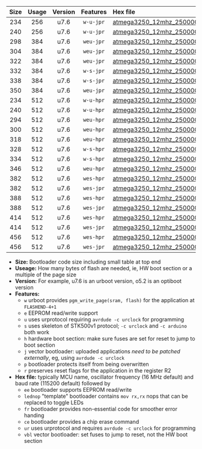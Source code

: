 |Size|Usage|Version|Features|Hex file|
|:-:|:-:|:-:|:-:|:--|
|234|256|u7.6|`w-u-jpr`|[atmega3250_12mhz_250000bps_ur_vbl.hex](https://raw.githubusercontent.com/stefanrueger/urboot/main/atmega3250_12mhz_250000bps_ur_vbl.hex)|
|240|256|u7.6|`w-u-jpr`|[atmega3250_12mhz_250000bps_lednop_ur_vbl.hex](https://raw.githubusercontent.com/stefanrueger/urboot/main/atmega3250_12mhz_250000bps_lednop_ur_vbl.hex)|
|298|384|u7.6|`weu-jpr`|[atmega3250_12mhz_250000bps_ee_ur_vbl.hex](https://raw.githubusercontent.com/stefanrueger/urboot/main/atmega3250_12mhz_250000bps_ee_ur_vbl.hex)|
|304|384|u7.6|`weu-jpr`|[atmega3250_12mhz_250000bps_ee_lednop_ur_vbl.hex](https://raw.githubusercontent.com/stefanrueger/urboot/main/atmega3250_12mhz_250000bps_ee_lednop_ur_vbl.hex)|
|322|384|u7.6|`weu-jpr`|[atmega3250_12mhz_250000bps_ee_lednop_fr_ur_vbl.hex](https://raw.githubusercontent.com/stefanrueger/urboot/main/atmega3250_12mhz_250000bps_ee_lednop_fr_ur_vbl.hex)|
|332|384|u7.6|`w-s-jpr`|[atmega3250_12mhz_250000bps_vbl.hex](https://raw.githubusercontent.com/stefanrueger/urboot/main/atmega3250_12mhz_250000bps_vbl.hex)|
|338|384|u7.6|`w-s-jpr`|[atmega3250_12mhz_250000bps_lednop_vbl.hex](https://raw.githubusercontent.com/stefanrueger/urboot/main/atmega3250_12mhz_250000bps_lednop_vbl.hex)|
|350|384|u7.6|`weu-jpr`|[atmega3250_12mhz_250000bps_ee_lednop_fr_ce_ur_vbl.hex](https://raw.githubusercontent.com/stefanrueger/urboot/main/atmega3250_12mhz_250000bps_ee_lednop_fr_ce_ur_vbl.hex)|
|234|512|u7.6|`w-u-hpr`|[atmega3250_12mhz_250000bps_ur.hex](https://raw.githubusercontent.com/stefanrueger/urboot/main/atmega3250_12mhz_250000bps_ur.hex)|
|240|512|u7.6|`w-u-hpr`|[atmega3250_12mhz_250000bps_lednop_ur.hex](https://raw.githubusercontent.com/stefanrueger/urboot/main/atmega3250_12mhz_250000bps_lednop_ur.hex)|
|294|512|u7.6|`weu-hpr`|[atmega3250_12mhz_250000bps_ee_ur.hex](https://raw.githubusercontent.com/stefanrueger/urboot/main/atmega3250_12mhz_250000bps_ee_ur.hex)|
|300|512|u7.6|`weu-hpr`|[atmega3250_12mhz_250000bps_ee_lednop_ur.hex](https://raw.githubusercontent.com/stefanrueger/urboot/main/atmega3250_12mhz_250000bps_ee_lednop_ur.hex)|
|318|512|u7.6|`weu-hpr`|[atmega3250_12mhz_250000bps_ee_lednop_fr_ur.hex](https://raw.githubusercontent.com/stefanrueger/urboot/main/atmega3250_12mhz_250000bps_ee_lednop_fr_ur.hex)|
|328|512|u7.6|`w-s-hpr`|[atmega3250_12mhz_250000bps.hex](https://raw.githubusercontent.com/stefanrueger/urboot/main/atmega3250_12mhz_250000bps.hex)|
|334|512|u7.6|`w-s-hpr`|[atmega3250_12mhz_250000bps_lednop.hex](https://raw.githubusercontent.com/stefanrueger/urboot/main/atmega3250_12mhz_250000bps_lednop.hex)|
|346|512|u7.6|`weu-hpr`|[atmega3250_12mhz_250000bps_ee_lednop_fr_ce_ur.hex](https://raw.githubusercontent.com/stefanrueger/urboot/main/atmega3250_12mhz_250000bps_ee_lednop_fr_ce_ur.hex)|
|382|512|u7.6|`wes-hpr`|[atmega3250_12mhz_250000bps_ee.hex](https://raw.githubusercontent.com/stefanrueger/urboot/main/atmega3250_12mhz_250000bps_ee.hex)|
|382|512|u7.6|`wes-jpr`|[atmega3250_12mhz_250000bps_ee_vbl.hex](https://raw.githubusercontent.com/stefanrueger/urboot/main/atmega3250_12mhz_250000bps_ee_vbl.hex)|
|388|512|u7.6|`wes-hpr`|[atmega3250_12mhz_250000bps_ee_lednop.hex](https://raw.githubusercontent.com/stefanrueger/urboot/main/atmega3250_12mhz_250000bps_ee_lednop.hex)|
|388|512|u7.6|`wes-jpr`|[atmega3250_12mhz_250000bps_ee_lednop_vbl.hex](https://raw.githubusercontent.com/stefanrueger/urboot/main/atmega3250_12mhz_250000bps_ee_lednop_vbl.hex)|
|414|512|u7.6|`wes-hpr`|[atmega3250_12mhz_250000bps_ee_lednop_fr.hex](https://raw.githubusercontent.com/stefanrueger/urboot/main/atmega3250_12mhz_250000bps_ee_lednop_fr.hex)|
|414|512|u7.6|`wes-jpr`|[atmega3250_12mhz_250000bps_ee_lednop_fr_vbl.hex](https://raw.githubusercontent.com/stefanrueger/urboot/main/atmega3250_12mhz_250000bps_ee_lednop_fr_vbl.hex)|
|456|512|u7.6|`wes-hpr`|[atmega3250_12mhz_250000bps_ee_lednop_fr_ce.hex](https://raw.githubusercontent.com/stefanrueger/urboot/main/atmega3250_12mhz_250000bps_ee_lednop_fr_ce.hex)|
|456|512|u7.6|`wes-jpr`|[atmega3250_12mhz_250000bps_ee_lednop_fr_ce_vbl.hex](https://raw.githubusercontent.com/stefanrueger/urboot/main/atmega3250_12mhz_250000bps_ee_lednop_fr_ce_vbl.hex)|

- **Size:** Bootloader code size including small table at top end
- **Useage:** How many bytes of flash are needed, ie, HW boot section or a multiple of the page size
- **Version:** For example, u7.6 is an urboot version, o5.2 is an optiboot version
- **Features:**
  + `w` urboot provides `pgm_write_page(sram, flash)` for the application at `FLASHEND-4+1`
  + `e` EEPROM read/write support
  + `u` uses urprotocol requiring `avrdude -c urclock` for programming
  + `s` uses skeleton of STK500v1 protocol; `-c urclock` and `-c arduino` both work
  + `h` hardware boot section: make sure fuses are set for reset to jump to boot section
  + `j` vector bootloader: uploaded applications *need to be patched externally*, eg, using `avrdude -c urclock`
  + `p` bootloader protects itself from being overwritten
  + `r` preserves reset flags for the application in the register R2
- **Hex file:** typically MCU name, oscillator frequency (16 MHz default) and baud rate (115200 default) followed by
  + `ee` bootloader supports EEPROM read/write
  + `lednop` "template" bootloader contains `mov rx,rx` nops that can be replaced to toggle LEDs
  + `fr` bootloader provides non-essential code for smoother error handing
  + `ce` bootloader provides a chip erase command
  + `ur` uses urprotocol and requires `avrdude -c urclock` for programming
  + `vbl` vector bootloader: set fuses to jump to reset, not the HW boot section

